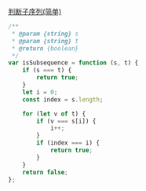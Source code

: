 [判断子序列(简单)](https://leetcode-cn.com/problems/is-subsequence/)

```js
/**
 * @param {string} s
 * @param {string} t
 * @return {boolean}
 */
var isSubsequence = function (s, t) {
	if (s === t) {
		return true;
	}
	let i = 0;
	const index = s.length;

	for (let v of t) {
		if (v === s[i]) {
			i++;
		}
		if (index === i) {
			return true;
		}
	}
	return false;
};
```